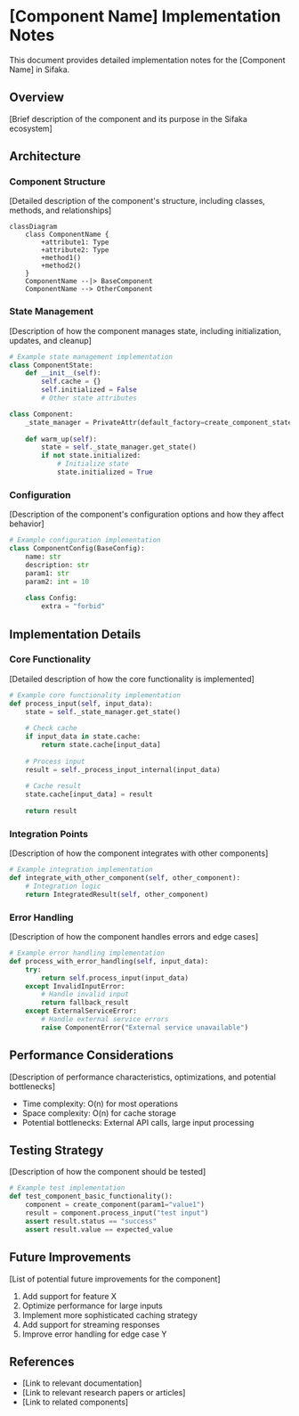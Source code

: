 # [Component Name] Implementation Notes

This document provides detailed implementation notes for the [Component Name] in Sifaka.

## Overview

[Brief description of the component and its purpose in the Sifaka ecosystem]

## Architecture

### Component Structure

[Detailed description of the component's structure, including classes, methods, and relationships]

```mermaid
classDiagram
    class ComponentName {
        +attribute1: Type
        +attribute2: Type
        +method1()
        +method2()
    }
    ComponentName --|> BaseComponent
    ComponentName --> OtherComponent
```

### State Management

[Description of how the component manages state, including initialization, updates, and cleanup]

```python
# Example state management implementation
class ComponentState:
    def __init__(self):
        self.cache = {}
        self.initialized = False
        # Other state attributes

class Component:
    _state_manager = PrivateAttr(default_factory=create_component_state)
    
    def warm_up(self):
        state = self._state_manager.get_state()
        if not state.initialized:
            # Initialize state
            state.initialized = True
```

### Configuration

[Description of the component's configuration options and how they affect behavior]

```python
# Example configuration implementation
class ComponentConfig(BaseConfig):
    name: str
    description: str
    param1: str
    param2: int = 10
    
    class Config:
        extra = "forbid"
```

## Implementation Details

### Core Functionality

[Detailed description of how the core functionality is implemented]

```python
# Example core functionality implementation
def process_input(self, input_data):
    state = self._state_manager.get_state()
    
    # Check cache
    if input_data in state.cache:
        return state.cache[input_data]
    
    # Process input
    result = self._process_input_internal(input_data)
    
    # Cache result
    state.cache[input_data] = result
    
    return result
```

### Integration Points

[Description of how the component integrates with other components]

```python
# Example integration implementation
def integrate_with_other_component(self, other_component):
    # Integration logic
    return IntegratedResult(self, other_component)
```

### Error Handling

[Description of how the component handles errors and edge cases]

```python
# Example error handling implementation
def process_with_error_handling(self, input_data):
    try:
        return self.process_input(input_data)
    except InvalidInputError:
        # Handle invalid input
        return fallback_result
    except ExternalServiceError:
        # Handle external service errors
        raise ComponentError("External service unavailable")
```

## Performance Considerations

[Description of performance characteristics, optimizations, and potential bottlenecks]

- Time complexity: O(n) for most operations
- Space complexity: O(n) for cache storage
- Potential bottlenecks: External API calls, large input processing

## Testing Strategy

[Description of how the component should be tested]

```python
# Example test implementation
def test_component_basic_functionality():
    component = create_component(param1="value1")
    result = component.process_input("test input")
    assert result.status == "success"
    assert result.value == expected_value
```

## Future Improvements

[List of potential future improvements for the component]

1. Add support for feature X
2. Optimize performance for large inputs
3. Implement more sophisticated caching strategy
4. Add support for streaming responses
5. Improve error handling for edge case Y

## References

- [Link to relevant documentation]
- [Link to relevant research papers or articles]
- [Link to related components]
